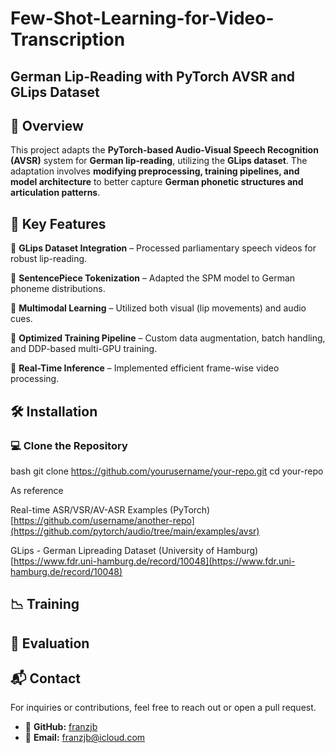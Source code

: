 # Few-Shot-Learning-for-Video-Transcription

## German Lip-Reading with PyTorch AVSR and GLips Dataset

## 📌 Overview  
This project adapts the **PyTorch-based Audio-Visual Speech Recognition (AVSR)** system for **German lip-reading**, utilizing the **GLips dataset**. The adaptation involves **modifying preprocessing, training pipelines, and model architecture** to better capture **German phonetic structures and articulation patterns**.

## 🚀 Key Features

🔹 **GLips Dataset Integration** – Processed parliamentary speech videos for robust lip-reading.  

🔹 **SentencePiece Tokenization** – Adapted the SPM model to German phoneme distributions.  

🔹 **Multimodal Learning** – Utilized both visual (lip movements) and audio cues.  

🔹 **Optimized Training Pipeline** – Custom data augmentation, batch handling, and DDP-based multi-GPU training.  

🔹 **Real-Time Inference** – Implemented efficient frame-wise video processing.  

## 🛠 Installation  

### 💻 Clone the Repository  
bash
git clone https://github.com/yourusername/your-repo.git
cd your-repo

As reference

Real-time ASR/VSR/AV-ASR Examples (PyTorch) [https://github.com/username/another-repo](https://github.com/pytorch/audio/tree/main/examples/avsr)

GLips - German Lipreading Dataset (University of Hamburg) [https://www.fdr.uni-hamburg.de/record/10048](https://www.fdr.uni-hamburg.de/record/10048)

## 📉 Training

## 🎯 Evaluation

## 📬 Contact

For inquiries or contributions, feel free to reach out or open a pull request.

- 🔗 **GitHub:** [franzjb](https://github.com/franzjb)
- 📧 **Email:** franzjb@icloud.com
